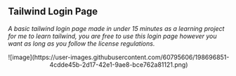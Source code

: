 ## Tailwind Login Page
*A basic tailwind login page made in under 15 minutes as a learning project for me to learn tailwind, you are free to use this login page however you want as long as you follow the license regulations.*

<p align="center">
  ![image](https://user-images.githubusercontent.com/60795606/198696851-4cdde45b-2d17-42e1-9ae8-bce762a81121.png)
</p>

